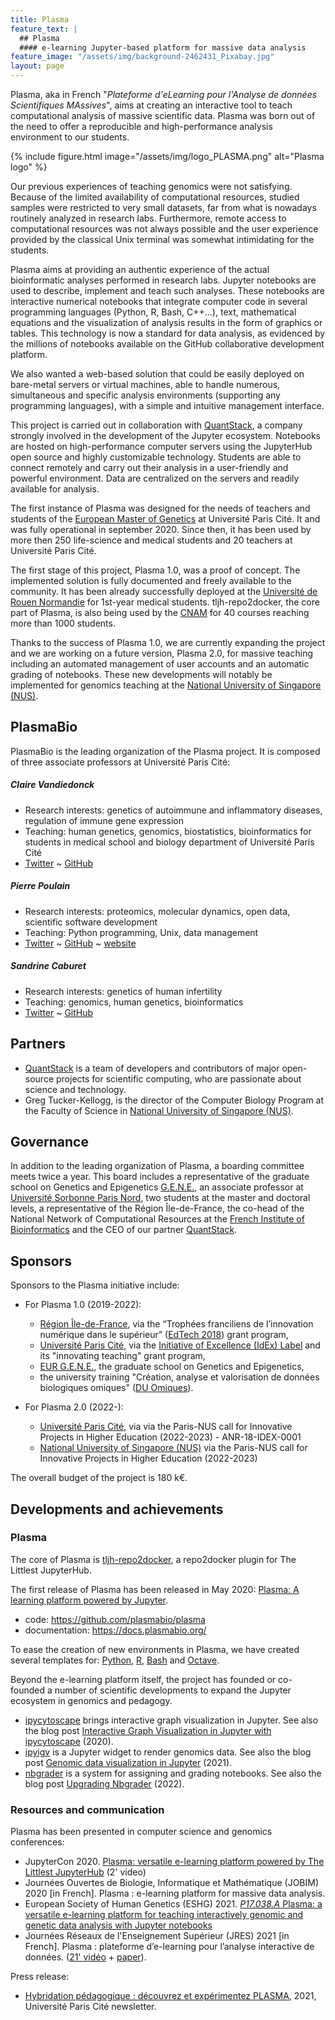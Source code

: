 ```yaml
---
title: Plasma
feature_text: |
  ## Plasma
  #### e-learning Jupyter-based platform for massive data analysis
feature_image: "/assets/img/background-2462431_Pixabay.jpg"
layout: page
---
```


Plasma, aka in French "*Plateforme d'eLearning pour l'Analyse de données Scientifiques MAssives*", aims at creating an interactive tool to teach computational analysis of massive scientific data. Plasma was born out of the need to offer a reproducible and high-performance analysis environment to our students.

{% include figure.html image="/assets/img/logo_PLASMA.png" alt="Plasma logo" %}

Our previous experiences of teaching genomics were not satisfying. Because of the limited availability of computational resources, studied samples were restricted to very small datasets, far from what is nowadays routinely analyzed in research labs. Furthermore, remote access to computational resources was not always possible and the user experience provided by the classical Unix terminal was somewhat intimidating for the students.

Plasma aims at providing an authentic experience of the actual bioinformatic analyses performed in research labs. Jupyter notebooks are used to describe, implement and teach such analyses. These notebooks are interactive numerical notebooks that integrate computer code in several programming languages (Python, R, Bash, C++...), text, mathematical equations and the visualization of analysis results in the form of graphics or tables. This technology is now a standard for data analysis, as evidenced by the millions of notebooks available on the GitHub collaborative development platform.

We also wanted a web-based solution that could be easily deployed on bare-metal servers or virtual machines, able to handle numerous, simultaneous and specific analysis environments (supporting any programming languages), with a simple and intuitive management interface.

This project is carried out in collaboration with [QuantStack](https://quantstack.net/), a company strongly involved in the development of the Jupyter ecosystem. Notebooks are hosted on high-performance computer servers using the JupyterHub open source and highly customizable technology. Students are able to connect remotely and carry out their analysis in a user-friendly and powerful environment. Data are centralized on the servers and readily available for analysis.

The first instance of Plasma was designed for the needs of teachers and students of the [European Master of Genetics](http://www.magisteregenet.univ-paris-diderot.fr/) at Université Paris Cité. It and was fully operational in september 2020. Since then, it has been used by more then 250 life-science and medical students and 20 teachers at Université Paris Cité.

The first stage of this project, Plasma 1.0, was a proof of concept. The implemented solution is fully documented and freely available to the community. It has been already successfully deployed at the [Université de Rouen Normandie](https://www.univ-rouen.fr/) for 1st-year medical students. tljh-repo2docker, the core part of Plasma, is also being used by the [CNAM](https://www.cnam.fr/) for 40 courses reaching more than 1000 students.

Thanks to the success of Plasma 1.0, we are currently expanding the project and we are working on a future version, Plasma 2.0, for massive teaching including an automated management of user accounts and an automatic grading of notebooks. These new developments will notably be implemented for genomics teaching at the [National University of Singapore (NUS)](https://www.nus.edu.sg/).



## PlasmaBio

PlasmaBio is the leading organization of the Plasma project. It is composed of three associate professors at Université Paris Cité:


##### Claire Vandiedonck

- Research interests: genetics of autoimmune and inflammatory diseases, regulation of immune gene expression
- Teaching: human genetics, genomics, biostatistics, bioinformatics for students in medical school and biology department of Université Paris Cité
- <a href="https://twitter.com/CVandiedonck">Twitter</a> ~ <a href="https://github.com/CVandiedonck">GitHub</a>


##### Pierre Poulain

- Research interests: proteomics, molecular dynamics, open data, scientific software development
- Teaching: Python programming, Unix, data management
- <a href="https://twitter.com/pierrepo">Twitter</a> ~ <a href="https://github.com/pierrepo">GitHub</a> ~ <a href="https://cupnet.net">website</a>


##### Sandrine Caburet

- Research interests: genetics of human infertility
- Teaching: genomics, human genetics, bioinformatics
- <a href="https://twitter.com/Scaburet">Twitter</a> ~ <a href="https://github.com/Scaburet">GitHub</a>
  

## Partners

- [QuantStack](https://quantstack.net/) is a team of developers and contributors of major open-source projects for scientific computing, who are passionate about science and technology.
- Greg Tucker-Kellogg, is the director of the Computer Biology Program at the Faculty of Science in [National University of Singapore (NUS)](https://www.nus.edu.sg/).


## Governance

In addition to the leading organization of Plasma, a boarding committee meets twice a year. This board includes a representative of the graduate school on Genetics and Epigenetics [G.E.N.E.](https://eur-gene.u-paris.fr/), an associate professor at [Université Sorbonne Paris Nord](https://en.univ-paris13.fr/), two students at the master and doctoral levels, a representative of the Région Île-de-France, the co-head of the National Network of Computational Resources at the [French Institute of Bioinformatics](https://en.univ-paris13.fr/) and the CEO of our partner [QuantStack](https://quantstack.net/).


## Sponsors

Sponsors to the Plasma initiative include:

- For Plasma 1.0 (2019-2022):

  - [Région Île-de-France](https://twitter.com/iledefrance), via the “Trophées franciliens de l’innovation numérique dans le supérieur” ([EdTech 2018](https://www.iledefrance.fr/trophees-franciliens-de-linnovation-numerique-dans-le-superieur-les-laureats-2018)) grant program,
  - [Université Paris Cité](https://u-paris.fr/en/), via the [Initiative of Excellence (IdEx) Label](https://u-paris.fr/en/the-initiative-of-excellence-idex-label/) and its "innovating teaching" grant program,
  - [EUR G.E.N.E.](https://eur-gene.u-paris.fr/), the graduate school on Genetics and Epigenetics,
  - the university training "Création, analyse et valorisation de données biologiques omiques" ([DU Omiques](https://odf.u-paris.fr/fr/offre-de-formation/diplome-d-universite-1/sciences-technologies-sante-STS/du-creation-analyse-et-valorisation-de-donnees-biologiques-omiques-DUSCAVD_117.html)).

- For Plasma 2.0 (2022-):

  - [Université Paris Cité](https://u-paris.fr/en/), via via the Paris-NUS call for Innovative Projects in Higher Education (2022-2023) - ANR-18-IDEX-0001
  - [National University of Singapore (NUS)](https://www.nus.edu.sg/) via the Paris-NUS call for Innovative Projects in Higher Education (2022-2023) 

The overall budget of the project is 180 k€.


## Developments and achievements

### Plasma

The core of Plasma is [tljh-repo2docker](https://github.com/plasmabio/tljh-repo2docker), a repo2docker plugin for The Littlest JupyterHub.

The first release of Plasma has been released in May 2020: [Plasma: A learning platform powered by Jupyter](https://blog.jupyter.org/plasma-a-learning-platform-powered-by-jupyter-1b850fcd8624).
- code: <https://github.com/plasmabio/plasma>
- documentation: <https://docs.plasmabio.org/>

To ease the creation of new environments in Plasma, we have created several templates for: [Python](https://github.com/plasmabio/template-python), [R](https://github.com/plasmabio/template-r), [Bash](https://github.com/plasmabio/template-bash) and [Octave](https://github.com/plasmabio/template-octave).

Beyond the e-learning platform itself, the project has founded or co-founded a number of scientific developments to expand the Jupyter ecosystem in genomics and pedagogy.

- [ipycytoscape](https://github.com/QuantStack/ipycytoscape) brings interactive graph visualization in Jupyter. See also the blog post [Interactive Graph Visualization in Jupyter with ipycytoscape](https://blog.jupyter.org/interactive-graph-visualization-in-jupyter-with-ipycytoscape-a8828a54ab63) (2020).
- [ipyigv](https://github.com/QuantStack/ipyigv) is a Jupyter widget to render genomics data. See also the blog post [Genomic data visualization in Jupyter](https://blog.jupyter.org/genomic-data-representation-in-jupyter-c57a5bb518d6) (2021).
- [nbgrader](https://github.com/jupyter/nbgrader) is a system for assigning and grading notebooks. See also the blog post [Upgrading Nbgrader](https://blog.jupyter.org/upgrading-nbgrader-99c56ae56c47) (2022).

### Resources and communication

Plasma has been presented in computer science and genomics conferences:

- JupyterCon 2020. [Plasma: versatile e-learning platform powered by The Littlest JupyterHub](https://www.youtube.com/watch?v=0KIMSPTMzVY) (2' video)
- Journées Ouvertes de Biologie, Informatique et Mathématique (JOBIM) 2020 [in French]. Plasma : e-learning platform for massive data analysis.
- European Society of Human Genetics (ESHG) 2021. [*P17.038.A* Plasma: a versatile e-learning platform for teaching interactively genomic and genetic data analysis with Jupyter notebooks](https://www.nature.com/articles/s41431-021-01026-1#Sec2123)
- Journées Réseaux de l'Enseignement Supérieur (JRES) 2021 [in French]. Plasma : plateforme d’e-learning pour l’analyse interactive de données. ([21' vidéo](https://replay.jres.org/w/f1rZTkh84cNimWf4aXHxN1) + [paper](https://hal.archives-ouvertes.fr/hal-03563658)).


Press release:

- [Hybridation pédagogique : découvrez et expérimentez PLASMA](https://u-paris.fr/hybridation-pedagogique-decouvrez-et-experimentez-plasma/?pk_campaign=Personnels), 2021, Université Paris Cité newsletter.